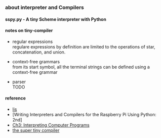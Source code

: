 
### about interpreter and Compilers 

#### sspy.py - A tiny Scheme interpreter with Python 

#### notes on tiny-compiler  
* regular expressions    
regulare expressions by definition are limited to the operations of 
star, concatenation, and union.    

* context-free grammars    
from its start symbol, all the terminal strings can be defined using a context-free grammar  

* parser  
TODO  


#### reference  
* [lis](https://norvig.com/lispy.html)  
* [Writing Interpreters and Compilers for the Raspberry Pi Using Python: 2nd]
* [Ch3: Interpreting Computer Programs](http://composingprograms.com/pages/31-introduction.html)  
* [the super tiny compiler](https://github.com/jamiebuilds/the-super-tiny-compiler)
